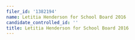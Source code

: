 ```yaml
---
filer_id: '1382194'
name: Letitia Henderson for School Board 2016
candidate_controlled_id: ''
title: Letitia Henderson for School Board 2016
---
```

